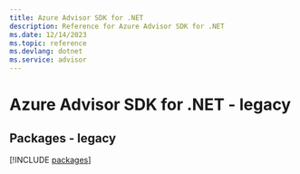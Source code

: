 ```yaml
---
title: Azure Advisor SDK for .NET
description: Reference for Azure Advisor SDK for .NET
ms.date: 12/14/2023
ms.topic: reference
ms.devlang: dotnet
ms.service: advisor
---
```

# Azure Advisor SDK for .NET - legacy
## Packages - legacy
[!INCLUDE [packages](advisor-index.md)]